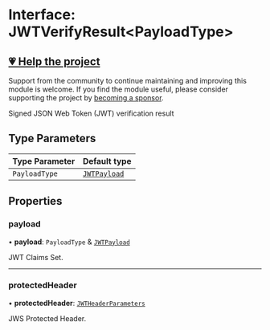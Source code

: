 # Interface: JWTVerifyResult\<PayloadType\>

## [💗 Help the project](https://github.com/sponsors/panva)

Support from the community to continue maintaining and improving this module is welcome. If you find the module useful, please consider supporting the project by [becoming a sponsor](https://github.com/sponsors/panva).

Signed JSON Web Token (JWT) verification result

## Type Parameters

| Type Parameter | Default type |
| ------ | ------ |
| `PayloadType` | [`JWTPayload`](JWTPayload.md) |

## Properties

### payload

• **payload**: `PayloadType` & [`JWTPayload`](JWTPayload.md)

JWT Claims Set.

***

### protectedHeader

• **protectedHeader**: [`JWTHeaderParameters`](JWTHeaderParameters.md)

JWS Protected Header.
